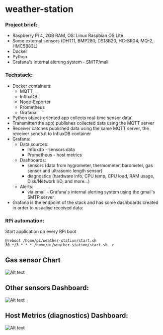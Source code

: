 # weather-station

### Project brief:
  - Raspberry Pi 4, 2GB RAM, OS: Linux Raspbian OS Lite
  - Some external sensors (DHT11, BMP280, DS18B20, HC-SR04, MQ-2, HMC5883L)
  - Docker
  - Python
  - Grafana's internal alerting system - SMTP/mail
 
### Techstack:
  - Docker containers:
    - MQTT
    - InfluxDB
    - Node-Exporter
    - Prometheus
    - Grafana
  - Python object-oriented app collects real-time sensor data'
  - Transmitter(the app) publishes collected data using the MQTT server
  - Receiver catches published data using the same MQTT server, the receiver sends it to InfluxDB container
  - Grafana:
      - Data sources:
        - Influxdb - sensors data
        - Prometheus - host metrics
      - Dashboards:
        - sensors (data from hygrometer, thermometer, barometer, gas sensor and ultrasonic length sensor)
        - diagnostics (hardware info, CPU temp, CPU load, RAM usage, Disk/Network I/O, and more...)
      - Alerts:
        - via email - Grafana's internal alerting system using the gmail's SMTP server
  - Grafana is the endpoint of the stack and has some dashboards created in order to visualise received data:

### RPi automation:
Start application on every RPi boot  
```
@reboot /home/pi/weather-station/start.sh
30 */3 * * * /home/pi/weather-station/start.sh -r

```

## Gas sensor Chart
![Alt text](/readme-files/gas-sensor-grafana-timelapse.gif?raw=true "CH4 / CO / CO2")
## Other sensors Dashboard:
![Alt text](/readme-files/diagnostics-grafana-timelapse.gif?raw=true "Grafana dashboard timelapse chart - sensors.")
## Host Metrics (diagnostics) Dashboard:
![Alt text](/readme-files/sensors-grafana-timelapse.gif?raw=true "Grafana dashboard timelapse chart - Raspberry Pi Diagnostic info")
